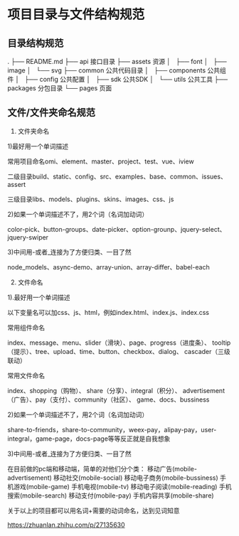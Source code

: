 # 项目目录与文件结构规范 

## 目录结构规范

.
├── README.md
├── api  接口目录
├── assets  资源
│   ├── font
│   ├── image
│   └── svg
├── common  公共代码目录
│   ├── components  公共组件
│   ├── config  公共配置
│   ├── sdk  公共SDK
│   └── utils 公共工具
├── packages 分包目录
└── pages 页面

## 文件/文件夹命名规范

1. 文件夹命名

1)最好用一个单词描述

常用项目命名omi、element、master、project、test、vue、iview

二级目录build、static、config、src、examples、base、common、issues、assert

三级目录libs、models、plugins、skins、images、css、js

2)如果一个单词描述不了，用2个词（名词加动词）

color-pick、button-groups、date-picker、option-grounp、jquery-select、jquery-swiper

3)中间用-或者_连接为了方便归类、一目了然

node_models、async-demo、array-union、array-differ、babel-each

2. 文件命名

1).最好用一个单词描述

以下变量名可以加css、js、html，例如index.html、index.js、index.css

常用组件命名

index、message、menu、slider（滑块）、page、progress（进度条）、
tooltip（提示）、tree、upload、time、button、checkbox、dialog、
cascader（三级联动）

常用文件命名

index、shopping（购物）、 share（分享）、integral（积分）、
advertisement（广告）、pay（支付）、community（社区）、
game、docs、bussiness

2)如果一个单词描述不了，用2个词（名词加动词）

share-to-friends，share-to-community，weex-pay，alipay-pay，user-integral，game-page，docs-page等等反正就是自我想象

3)中间用-或者_连接为了方便归类、一目了然

在目前做的pc端和移动端，简单的对他们分个类：
移动广告(mobile-advertisement)
移动社交(mobile-social)
移动电子商务(mobile-bussiness)
手机游戏(mobile-game)
手机电视(mobile-tv)
移动电子阅读(mobile-reading)
手机搜索(mobile-search)
移动支付(mobile-pay)
手机内容共享(mobile-share)

关于以上的项目都可以用名词+需要的动词命名，达到见词知意

https://zhuanlan.zhihu.com/p/27135630 
